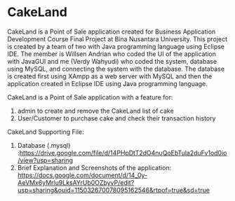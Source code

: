 # CakeLand
CakeLand is a Point of Sale application created for Business Application Development Course Final Project at Bina Nusantara University. This project is created by a team of two with Java programming language using Eclipse IDE. The member is Willsen Andrian who coded the UI of the application with JavaGUI and me (Verdy Wahyudi) who coded the system, database using MySQL, and connecting the system with the database. The database is created first using XAmpp as a web server with MySQL and then the application created in Eclipse IDE using Java programming language.

CakeLand is a Point of Sale application with a feature for: 
1. admin to create and remove the CakeLand list of cake
2. User/Customer to purchase cake and check their transaction history

CakeLand Supporting File:
1. Database (.mysql) :https://drive.google.com/file/d/14PHpDtT2dO4nuQoEbTula2duFv1od0io/view?usp=sharing
2. Brief Explanation and Screenshots of the application: https://docs.google.com/document/d/14_0y-AeVMx6yMrlu9LksAYrUb0OZbyvP/edit?usp=sharing&ouid=115032670078095162546&rtpof=true&sd=true

